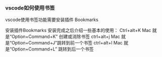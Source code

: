 ### vscode如何使用书签 ###
vscode使用书签功能需要安装插件 Bookmarks

安装插件Bookmarks
安装完成之后介绍一些基本的使用：
Ctrl+alt+K Mac 就是“Option+Command+K” 创建或消除书签
ctrl+alt+j Mac 就是“Option+Command+J”跳转到前一个书签
ctrl+alt+l Mac 就是“Option+Command+L” 跳转到后一个书签